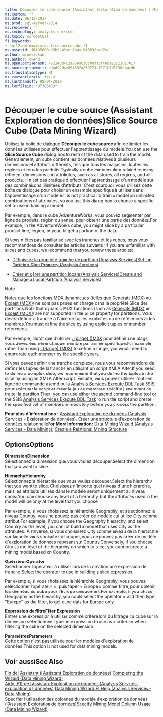 ```yaml
---
title: Découper le cube source (Assistant Exploration de données) | Microsoft Docs
ms.custom: ''
ms.date: 06/13/2017
ms.prod: sql-server-2014
ms.reviewer: ''
ms.technology: analysis-services
ms.topic: conceptual
f1_keywords:
- sql12.dm.dmwizard.slicesourcecube.f1
ms.assetid: 16485608-d3b9-49ee-8baa-948038cdd7ec
author: minewiskan
ms.author: owend
ms.openlocfilehash: 762248d4c2a268ac36b0dfa3ffeba20123017017
ms.sourcegitcommit: ad4d92dce894592a259721a1571b1d8736abacdb
ms.translationtype: MT
ms.contentlocale: fr-FR
ms.lasthandoff: 08/04/2020
ms.locfileid: "87705483"
---
```

# <a name="slice-source-cube-data-mining-wizard"></a><span data-ttu-id="8b00a-102">Découper le cube source (Assistant Exploration de données)</span><span class="sxs-lookup"><span data-stu-id="8b00a-102">Slice Source Cube (Data Mining Wizard)</span></span>
  <span data-ttu-id="8b00a-103">Utilisez la boîte de dialogue **Découper le cube source** afin de limiter les données utilisées pour effectuer l'apprentissage du modèle.</span><span class="sxs-lookup"><span data-stu-id="8b00a-103">You can use the **Slice Source Cube** dialog box to restrict the data used to train the model.</span></span> <span data-ttu-id="8b00a-104">Généralement, un cube contient les données relatives à plusieurs dimensions et attributs différents, tels que tous les magasins, toutes les régions et tous les produits.</span><span class="sxs-lookup"><span data-stu-id="8b00a-104">Typically a cube contains data related to many different dimensions and attributes, such as all stores, all regions, and all products.</span></span> <span data-ttu-id="8b00a-105">Il n'est pas pratique d'effectuer l'apprentissage d'un modèle sur des combinaisons illimitées d'attributs. C'est pourquoi, vous utilisez cette boîte de dialogue pour choisir un ensemble spécifique à utiliser dans l'apprentissage d'un modèle.</span><span class="sxs-lookup"><span data-stu-id="8b00a-105">It is not practical to train a model on unlimited combinations of attributes, so you use this dialog box to choose a specific set to use in training a model.</span></span>  
  
 <span data-ttu-id="8b00a-106">Par exemple, dans le cube AdventureWorks, vous pouvez segmenter par ligne de produits, région ou année, pour obtenir une partie des données.</span><span class="sxs-lookup"><span data-stu-id="8b00a-106">For example, in the AdventureWorks cube, you might slice by a particular product line, region, or year, to get a portion of the data.</span></span>  
  
 <span data-ttu-id="8b00a-107">Si vous n'êtes pas familiarisé avec les tranches et les cubes, nous vous recommandons de consulter les articles suivants :</span><span class="sxs-lookup"><span data-stu-id="8b00a-107">If you are unfamiliar with slices and cubes, we recommend that you review these articles:</span></span>  
  
-   [<span data-ttu-id="8b00a-108">Définissez la propriété tranche de partition &#40;Analysis Services&#41;</span><span class="sxs-lookup"><span data-stu-id="8b00a-108">Set the Partition Slice Property &#40;Analysis Services&#41;</span></span>](multidimensional-models/set-the-partition-slice-property-analysis-services.md)  
  
-   [<span data-ttu-id="8b00a-109">Créer et gérer une partition locale &#40;Analysis Services&#41;</span><span class="sxs-lookup"><span data-stu-id="8b00a-109">Create and Manage a Local Partition &#40;Analysis Services&#41;</span></span>](multidimensional-models/create-and-manage-a-local-partition-analysis-services.md)  
  
> [!NOTE]  
>  <span data-ttu-id="8b00a-110">Notez que les fonctions MDX dynamiques (telles que [Generate &#40;MDX&#41;](/sql/mdx/generate-mdx) ou [Except &#40;MDX&#41;](/sql/mdx/except-mdx-function)) ne sont pas prises en charge dans la propriété Slice des partitions.</span><span class="sxs-lookup"><span data-stu-id="8b00a-110">Note that dynamic MDX functions (such as [Generate &#40;MDX&#41;](/sql/mdx/generate-mdx) or [Except &#40;MDX&#41;](/sql/mdx/except-mdx-function)) are not supported in the Slice property for partitions.</span></span> <span data-ttu-id="8b00a-111">Vous devez définir la tranche à l'aide de tuples explicites ou de références à des membres.</span><span class="sxs-lookup"><span data-stu-id="8b00a-111">You must define the slice by using explicit tuples or member references.</span></span>  
>   
>  <span data-ttu-id="8b00a-112">Par exemple, plutôt que d’utiliser [: &#40;plage&#41; &#40;&#41;MDX](/sql/mdx/range-mdx) pour définir une plage, vous devez énumérer chaque membre par année spécifique.</span><span class="sxs-lookup"><span data-stu-id="8b00a-112">For example, rather than using  [: &#40;Range&#41; &#40;MDX&#41;](/sql/mdx/range-mdx) to define a range, you would need to enumerate each member by the specific years.</span></span>  
>   
>  <span data-ttu-id="8b00a-113">Si vous devez définir une tranche complexe, nous vous recommandons de définir les tuples de la tranche en utilisant un script XMLA Alter.</span><span class="sxs-lookup"><span data-stu-id="8b00a-113">If you need to define a complex slice, we recommend that you define the tuples in the slice by using an XMLA Alter script.</span></span> <span data-ttu-id="8b00a-114">Ensuite, vous pouvez utiliser l'outil en ligne de commande ascmd ou la [Analysis Services Execute DDL Task](../integration-services/control-flow/analysis-services-execute-ddl-task.md) SSIS pour exécuter le script et créer le jeu de membres spécifié juste avant de traiter la partition.</span><span class="sxs-lookup"><span data-stu-id="8b00a-114">Then, you can use either the ascmd command-line tool or the SSIS [Analysis Services Execute DDL Task](../integration-services/control-flow/analysis-services-execute-ddl-task.md) to run the script and create the specified set of members immediately before you process the partition.</span></span>  
  
 <span data-ttu-id="8b00a-115">**Pour plus d’informations :** [Assistant Exploration de données &#40;Analysis Services - Exploration de données&#41;](data-mining/data-mining-wizard-analysis-services-data-mining.md), [Créer une structure d’exploration de données relationnelle](data-mining/create-a-relational-mining-structure.md)</span><span class="sxs-lookup"><span data-stu-id="8b00a-115">**For More Information:** [Data Mining Wizard &#40;Analysis Services - Data Mining&#41;](data-mining/data-mining-wizard-analysis-services-data-mining.md), [Create a Relational Mining Structure](data-mining/create-a-relational-mining-structure.md)</span></span>  
  
## <a name="options"></a><span data-ttu-id="8b00a-116">Options</span><span class="sxs-lookup"><span data-stu-id="8b00a-116">Options</span></span>  
 <span data-ttu-id="8b00a-117">**Dimension**</span><span class="sxs-lookup"><span data-stu-id="8b00a-117">**Dimension**</span></span>  
 <span data-ttu-id="8b00a-118">Sélectionnez la dimension que vous voulez découper.</span><span class="sxs-lookup"><span data-stu-id="8b00a-118">Select the dimension that you want to slice.</span></span>  
  
 <span data-ttu-id="8b00a-119">**Hierarchy**</span><span class="sxs-lookup"><span data-stu-id="8b00a-119">**Hierarchy**</span></span>  
 <span data-ttu-id="8b00a-120">Sélectionnez la hiérarchie que vous voulez découper.</span><span class="sxs-lookup"><span data-stu-id="8b00a-120">Select the hierarchy that you want to slice.</span></span> <span data-ttu-id="8b00a-121">Choisissez n'importe quel niveau d'une hiérarchie, mais les attributs utilisés dans le modèle seront uniquement au niveau choisi.</span><span class="sxs-lookup"><span data-stu-id="8b00a-121">You can choose any level of a hierarchy, but the attributes used in the model will be only at the level that you choose.</span></span>  
  
 <span data-ttu-id="8b00a-122">Par exemple, si vous choisissez la hiérarchie Geography, et sélectionnez le niveau Country, vous ne pouvez pas créer de modèle qui utilise City comme attribut.</span><span class="sxs-lookup"><span data-stu-id="8b00a-122">For example, if you choose the Geography hierarchy, and select Country as the level, you cannot build a model that uses City as the attributes.</span></span> <span data-ttu-id="8b00a-123">À l'inverse, si vous choisissez City comme niveau de la hiérarchie sur laquelle vous souhaitez découper, vous ne pouvez pas créer de modèle d'exploration de données reposant sur Country.</span><span class="sxs-lookup"><span data-stu-id="8b00a-123">Conversely, if you choose City as the level of the hierarchy on which to slice, you cannot create a mining model based on Country.</span></span>  
  
 <span data-ttu-id="8b00a-124">**Opérateur**</span><span class="sxs-lookup"><span data-stu-id="8b00a-124">**Operator**</span></span>  
 <span data-ttu-id="8b00a-125">Sélectionner l'opérateur à utiliser lors de la création une expression de tranche.</span><span class="sxs-lookup"><span data-stu-id="8b00a-125">Select the operator to use in building a slice expression.</span></span>  
  
 <span data-ttu-id="8b00a-126">Par exemple, si vous choisissez la hiérarchie Geography, vous pouvez sélectionner l’opérateur =, puis taper « Europe » comme filtre, pour obtenir les données du cube pour l’Europe uniquement.</span><span class="sxs-lookup"><span data-stu-id="8b00a-126">For example, if you chose Geography as the hierarchy, you could select the operator = and then type "Europe" as the filter, to get cube data for Europe only.</span></span>  
  
 <span data-ttu-id="8b00a-127">**Expression de filtre**</span><span class="sxs-lookup"><span data-stu-id="8b00a-127">**Filter Expression**</span></span>  
 <span data-ttu-id="8b00a-128">Entrez une expression à utiliser comme critère lors du filtrage du cube sur la dimension sélectionnée.</span><span class="sxs-lookup"><span data-stu-id="8b00a-128">Type an expression to use as a criterion when filtering the cube on the selected dimension.</span></span>  
  
 <span data-ttu-id="8b00a-129">**Paramètres**</span><span class="sxs-lookup"><span data-stu-id="8b00a-129">**Parameters**</span></span>  
 <span data-ttu-id="8b00a-130">Cette option n'est pas utilisée pour les modèles d'exploration de données.</span><span class="sxs-lookup"><span data-stu-id="8b00a-130">This option is not used for data mining models.</span></span>  
  
## <a name="see-also"></a><span data-ttu-id="8b00a-131">Voir aussi</span><span class="sxs-lookup"><span data-stu-id="8b00a-131">See Also</span></span>  
 <span data-ttu-id="8b00a-132">[Fin de l’Assistant &#40;l’Assistant Exploration de données&#41;](completing-the-wizard-data-mining-wizard.md) </span><span class="sxs-lookup"><span data-stu-id="8b00a-132">[Completing the Wizard &#40;Data Mining Wizard&#41;](completing-the-wizard-data-mining-wizard.md) </span></span>  
 <span data-ttu-id="8b00a-133">[Aide (F1) de l’Assistant Exploration de données &#40;Analysis Services-exploration de données&#41;](data-mining-wizard-f1-help-analysis-services-data-mining.md) </span><span class="sxs-lookup"><span data-stu-id="8b00a-133">[Data Mining Wizard F1 Help &#40;Analysis Services - Data Mining&#41;](data-mining-wizard-f1-help-analysis-services-data-mining.md) </span></span>  
 [<span data-ttu-id="8b00a-134">Spécifier l’utilisation des colonnes du modèle d’exploration de données &#40;l’Assistant Exploration de données&#41;</span><span class="sxs-lookup"><span data-stu-id="8b00a-134">Specify Mining Model Column Usage &#40;Data Mining Wizard&#41;</span></span>](specify-mining-model-column-usage-data-mining-wizard.md)  
  
  
